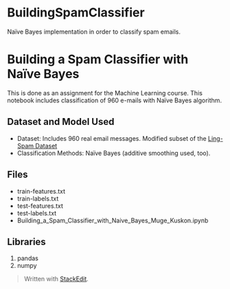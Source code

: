 # BuildingSpamClassifier
Naïve Bayes implementation in order to classify spam emails.



# Building a Spam Classifier with Naïve Bayes

This is done as an assignment for the Machine Learning course. This notebook includes classification of 960 e-mails with Naïve Bayes algorithm.


## Dataset and Model Used

-   Dataset: Includes 960 real email messages. Modified subset of the [Ling-Spam Dataset](https://www.kaggle.com/mandygu/lingspam-dataset)
-   Classification Methods: Naïve Bayes (additive smoothing used, too).

## Files
- train-features.txt
- train-labels.txt
- test-features.txt
- test-labels.txt
- Building_a_Spam_Classifier_with_Naive_Bayes_Muge_Kuskon.ipynb

## Libraries

 1. pandas
 2. numpy


> Written with [StackEdit](https://stackedit.io/).
